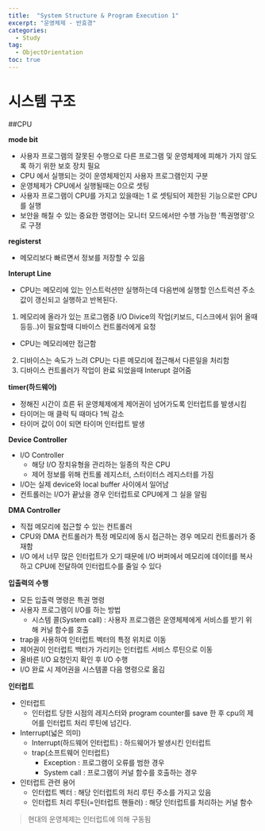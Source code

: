 ```yaml
---
title:  "System Structure & Program Execution 1"
excerpt: "운영체제 - 반효경"
categories:
  - Study
tag:
  - ObjectOrientation
toc: true
---
```


# 시스템 구조

##CPU

**mode bit**
- 사용자 프로그램의 잘못된 수행으로 다른 프로그램 및 운영체제에 피해가 가지 않도록 하기 위한 보호 장치 필요 
- CPU 에서 실행되는 것이 운영체제인지 사용자 프로그램인지 구분
- 운영체제가 CPU에서 실행될때는 0으로 셋팅
- 사용자 프로그램이 CPU를 가지고 있을때는 1 로 셋팅되어 제한된 기능으로만 CPU를 실행
- 보안을 해칠 수 있는 중요한 명령어는 모니터 모드에서만 수행 가능한 '특권명령'으로 구졍

**registerst**
- 메모리보다 빠르면서 정보를 저장할 수 있음

**Interupt Line**
- CPU는 메모리에 있는 인스트럭션만 실행하는데 다음번에 실행할 인스트럭션 주소 값이 갱신되고 실행하고 반복된다.
1. 메모리에 올라가 있는 프로그램중 I/O Divice의 작업(키보드, 디스크에서 읽어 올때 등등..)이 필요할때 디바이스 컨트롤러에게 요청
  * CPU는 메모리에만 접근함
2. 디바이스는 속도가 느려 CPU는 다른 메모리에 접근해서 다른일을 처리함
3. 디바이스 컨트롤러가 작업이 완료 되었을때 Interupt 걸어줌

**timer(하드웨어)**
- 정해진 시간이 흐른 뒤 운영체제에게 제어권이 넘어가도록 인터럽트를 발생시킴
- 타이머는 매 클럭 틱 때마다 1씩 감소
- 타이머 값이 0이 되면 타이머 인터럽트 발생 

**Device Controller**
- I/O Controller
  * 해당 I/O 장치유형을 관리하는 일종의 작은 CPU
  * 제어 정보를 위해 컨트롤 레지스터, 스터이터스 레지스터를 가짐
- I/O는 실제 device와 local buffer 사이에서 일어남
- 컨트롤러는 I/O가 끝났을 경우 인터럽트로 CPU에게 그 실을 알림
  
**DMA Controller**
- 직접 메모리에 접근할 수 있는 컨트롤러
- CPU와 DMA 컨트롤러가 특정 메모리에 동시 접근하는 경우 메모리 컨트롤러가 중재함
- I/O 에서 너무 많은 인터럽트가 오기 때문에 I/O 버퍼에서 메모리에 데이터를 복사하고 CPU에 전달하여 인터럽트수를 줄일 수 있다


**입출력의 수행**
- 모든 입출력 명령은 특권 명령
- 사용자 프로그램이 I/O를 하는 방법
  * 시스템 콜(System call) : 사용자 프로그램은 운영체제에게 서비스를 받기 위해 커널 함수를 호출
- trap을 사용하여 인터럽트 벡터의 특정 위치로 이동
- 제어권이 인터럽트 백터가 가리키는 인터럽트 서비스 루틴으로 이동
- 올바른 I/O 요청인지 확인 후 I/O 수행
- I/O 완료 시 제어권을 시스템콜 다음 명령으로 옮김


**인터럽트**
- 인터럽트
  * 인터럽트 당한 시점의 레지스터와 program counter를 save 한 후 cpu의 제어를 인터럽트 처리 루틴에 넘긴다.
- Interrupt(넓은 의미)
  * Interrupt(하드웨어 인터럽트) : 하드웨어가 발생시킨 인터럽트
  * trap(소프트웨어 인터럽트)
    - Exception : 프로그램이 오류를 범한 경우
    - System call : 프로그램이 커널 함수를 호출하는 경우
- 인터럽트 관련 용어
  * 인터럽트 벡터 : 해당 인터럽트의 처리 루틴 주소를 가지고 있음
  * 인터럽트 처리 루틴(=인터럽트 핸들러) : 해당 인터럽트를 처리하는 커널 함수
  
> 현대의 운영체제는 인터럽트에 의해 구동됨